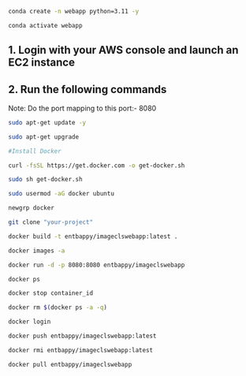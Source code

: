 ```bash
conda create -n webapp python=3.11 -y 

conda activate webapp 
```

## 1. Login with your AWS console and launch an EC2 instance
## 2. Run the following commands

Note: Do the port mapping to this port:- 8080

```bash
sudo apt-get update -y

sudo apt-get upgrade

#Install Docker

curl -fsSL https://get.docker.com -o get-docker.sh

sudo sh get-docker.sh

sudo usermod -aG docker ubuntu

newgrp docker
```

```bash
git clone "your-project"
```

```bash
docker build -t entbappy/imageclswebapp:latest . 
```

```bash
docker images -a  
```

```bash
docker run -d -p 8080:8080 entbappy/imageclswebapp 
```

```bash
docker ps  
```

```bash
docker stop container_id
```

```bash
docker rm $(docker ps -a -q)
```

```bash
docker login 
```

```bash
docker push entbappy/imageclswebapp:latest 
```

```bash
docker rmi entbappy/imageclswebapp:latest
```

```bash
docker pull entbappy/imageclswebapp
```

